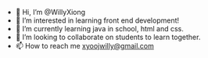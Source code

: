 - 👋 Hi, I’m @WillyXiong
- 👀 I’m interested in learning front end development!
- 🌱 I’m currently learning java in school, html and css.
- 💞️ I’m looking to collaborate on students to learn together.
- 📫 How to reach me xyoojwilly@gmail.com

<!---
WillyXiong/WillyXiong is a ✨ special ✨ repository because its `README.md` (this file) appears on your GitHub profile.
You can click the Preview link to take a look at your changes.
--->
